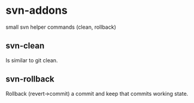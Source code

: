 # svn-addons
small svn helper commands (clean, rollback)

## svn-clean
Is similar to git clean.

## svn-rollback
Rollback (revert->commit) a commit and keep that commits working state.
